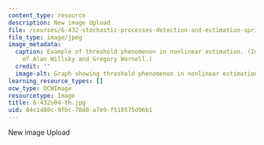 ```yaml
---
content_type: resource
description: New image Upload
file: /courses/6-432-stochastic-processes-detection-and-estimation-spring-2004/84c1480c9fbc78d8a7e9f518575d96b1_6-432s04-th.jpg
file_type: image/jpeg
image_metadata:
  caption: Example of threshold phenomenon in nonlinear estimation. (Image courtesy
    of Alan Willsky and Gregory Wornell.)
  credit: ''
  image-alt: Graph showing threshold phenomenon in nonlinear estimation.
learning_resource_types: []
ocw_type: OCWImage
resourcetype: Image
title: 6-432s04-th.jpg
uid: 84c1480c-9fbc-78d8-a7e9-f518575d96b1
---
```

New image Upload

